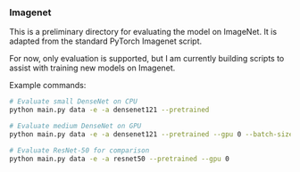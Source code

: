 ### Imagenet

This is a preliminary directory for evaluating the model on ImageNet. It is adapted from the standard PyTorch Imagenet script. 

For now, only evaluation is supported, but I am currently building scripts to assist with training new models on Imagenet. 

Example commands: 
```bash
# Evaluate small DenseNet on CPU
python main.py data -e -a densenet121 --pretrained 
```
```bash
# Evaluate medium DenseNet on GPU
python main.py data -e -a densenet121 --pretrained --gpu 0 --batch-size 128
```
```bash
# Evaluate ResNet-50 for comparison
python main.py data -e -a resnet50 --pretrained --gpu 0
```
